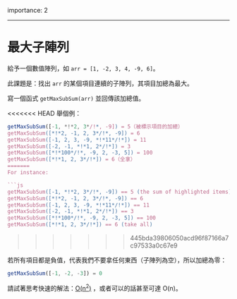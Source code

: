 importance: 2

---

# 最大子陣列

給予一個數值陣列，如 `arr = [1, -2, 3, 4, -9, 6]`。

此課題是：找出 `arr` 的某個項目連續的子陣列，其項目加總為最大。

寫一個函式 `getMaxSubSum(arr)` 並回傳該加總值。

<<<<<<< HEAD
舉個例：

```js
getMaxSubSum([-1, *!*2, 3*/!*, -9]) = 5（被標示項目的加總）
getMaxSubSum([*!*2, -1, 2, 3*/!*, -9]) = 6
getMaxSubSum([-1, 2, 3, -9, *!*11*/!*]) = 11
getMaxSubSum([-2, -1, *!*1, 2*/!*]) = 3
getMaxSubSum([*!*100*/!*, -9, 2, -3, 5]) = 100
getMaxSubSum([*!*1, 2, 3*/!*]) = 6（全拿）
=======
For instance:

```js
getMaxSubSum([-1, *!*2, 3*/!*, -9]) == 5 (the sum of highlighted items)
getMaxSubSum([*!*2, -1, 2, 3*/!*, -9]) == 6
getMaxSubSum([-1, 2, 3, -9, *!*11*/!*]) == 11
getMaxSubSum([-2, -1, *!*1, 2*/!*]) == 3
getMaxSubSum([*!*100*/!*, -9, 2, -3, 5]) == 100
getMaxSubSum([*!*1, 2, 3*/!*]) == 6 (take all)
```
>>>>>>> 445bda39806050acd96f87166a7c97533a0c67e9

若所有項目都是負值，代表我們不要拿任何東西（子陣列為空），所以加總為零：

```js
getMaxSubSum([-1, -2, -3]) = 0
```

請試著思考快速的解法：[O(n<sup>2</sup>)](https://en.wikipedia.org/wiki/Big_O_notation) ，或者可以的話甚至可達 O(n)。

